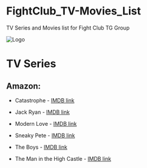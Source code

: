 # FightClub_TV-Movies_List
TV Series and Movies list for Fight Club TG Group


![Logo](https://raw.githubusercontent.com/MikereDD/FightClub_TV-Movies_List/master/img/fc-512x512.png)

# TV Series

## Amazon:
* Catastrophe  -  [IMDB link](https://www.imdb.com/title/tt4374208/)

* Jack Ryan  -  [IMDB link](https://www.imdb.com/title/tt5057054/)

* Modern Love  -  [IMDB link](https://www.imdb.com/title/tt8543390/)

* Sneaky Pete  -  [IMDB link](https://www.imdb.com/title/tt5011816/)

* The Boys  -  [IMDB link](https://www.imdb.com/title/tt1190634/)

* The Man in the High Castle  -  [IMDB link](https://www.imdb.com/title/tt1740299/)
